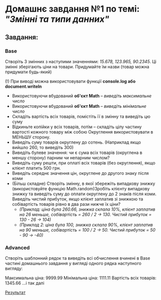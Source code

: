 # Домашнє завдання №1 по темі: *"Змінні та типи данних"*


## Завдання: 
### Base
Створіть 3 змінних з наступими значеннями: *15.678, 123.965, 90.2345*. Ці змінні зберігають ціни на товари. Придумайте їм назви (товар можна придумати будь-який)

(!) При виводі можна використовувати функції **console.log або document.writeln**
- Використовуючи вбудований **об'єкт Math** – *виведіть максимальне число*
- Використовуючи вбудований **об'єкт Math** – *виведіть мінімальне число*
- Складіть вартість всіх товарів, помістіть її в змінну та виведіть цю суму
- Відкиньте копійки у всіх товарів, потім – складіть цілу частину вартості кожного товару між собою Округлення використовувати в МЕНЬШУ сторону.
- Виведіть суму товарів округлену до сотень. (Наприклад якщо вийшло 260, то виведіть 300)
- Виведіть булеве значення: чи є сума всіх товарів (округлена в меншу сторону) парним чи непарним числом?
- Виведіть суму решти, при оплаті всіх товарів (без округлення), якщо клієнт платить 500 грн.
- Виведіть середнє значення цін, округлене до другого знаку після коми
- (Більш складне) Створіть змінну, в якої збережіть випадкову знижку (використовуйте функцію Math.random)Зробіть клієнту випадкову знижку та виведіть суму до оплати округлену до 2 знаків після коми. Виведіть чистий прибуток, якщо клієнт заплатив зі знижкою та собівартість товарів рівно в два рази нижче їх ціни?
    - *(Приклад: ціна була 260.66, знижка склала 10%, клієнт заплатив на 26 меньше, собівартість = 260 / 2 -> 130. Чистий прибуток = 130 - 26 -> 104)* 
    - *(Приклад 2: ціна була 100, знижка склала 90%, клієнт заплатив на 90 меньше, собівартість = 100 / 2 -> 50. Чистий прибуток = 50 - 90 -> -40)*
### Advanced
Створіть шаблонний рядок та виведіть всі обчислення вчинені в Base частині домашнього завдання у вигляді одного рядка наступного вигляду:

Максимальна ціна: 9999.99
Мінімальна ціна: 1111.11
Вартість всіх товарів: 1345.66
...і так далі 

[Результат](https://danadovzh.github.io/Cursor_Education/Front-end.%20Advanced/HW01-Variables-and-data-types/index.html)